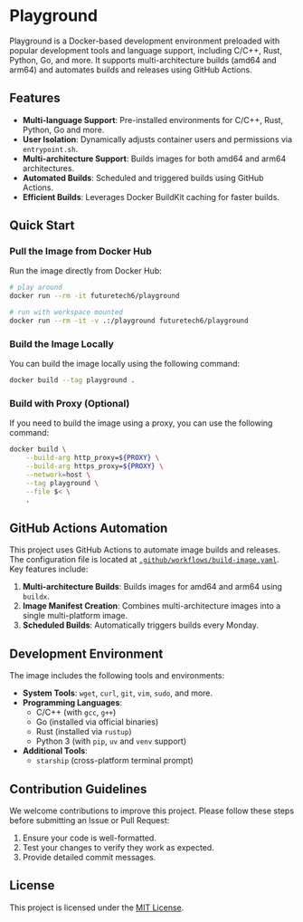 # Playground

Playground is a Docker-based development environment preloaded with popular development tools and language support, including C/C++, Rust, Python, Go, and more. It supports multi-architecture builds (amd64 and arm64) and automates builds and releases using GitHub Actions.

## Features

- **Multi-language Support**: Pre-installed environments for C/C++, Rust, Python, Go and more.
- **User Isolation**: Dynamically adjusts container users and permissions via `entrypoint.sh`.
- **Multi-architecture Support**: Builds images for both amd64 and arm64 architectures.
- **Automated Builds**: Scheduled and triggered builds using GitHub Actions.
- **Efficient Builds**: Leverages Docker BuildKit caching for faster builds.

## Quick Start

### Pull the Image from Docker Hub

Run the image directly from Docker Hub:

```bash
# play around
docker run --rm -it futuretech6/playground

# run with workspace mounted
docker run --rm -it -v .:/playground futuretech6/playground
```

### Build the Image Locally

You can build the image locally using the following command:

```bash
docker build --tag playground .
```

### Build with Proxy (Optional)

If you need to build the image using a proxy, you can use the following command:

```bash
docker build \
    --build-arg http_proxy=${PROXY} \
    --build-arg https_proxy=${PROXY} \
    --network=host \
    --tag playground \
    --file $< \
    .
```

## GitHub Actions Automation

This project uses GitHub Actions to automate image builds and releases. The configuration file is located at [`.github/workflows/build-image.yaml`](.github/workflows/build-image.yaml). Key features include:

1. **Multi-architecture Builds**: Builds images for amd64 and arm64 using `buildx`.
2. **Image Manifest Creation**: Combines multi-architecture images into a single multi-platform image.
3. **Scheduled Builds**: Automatically triggers builds every Monday.

## Development Environment

The image includes the following tools and environments:

- **System Tools**: `wget`, `curl`, `git`, `vim`, `sudo`, and more.
- **Programming Languages**:
  - C/C++ (with `gcc`, `g++`)
  - Go (installed via official binaries)
  - Rust (installed via `rustup`)
  - Python 3 (with `pip`, `uv` and `venv` support)
- **Additional Tools**:
  - `starship` (cross-platform terminal prompt)

## Contribution Guidelines

We welcome contributions to improve this project. Please follow these steps before submitting an Issue or Pull Request:

1. Ensure your code is well-formatted.
2. Test your changes to verify they work as expected.
3. Provide detailed commit messages.

## License

This project is licensed under the [MIT License](LICENSE).
